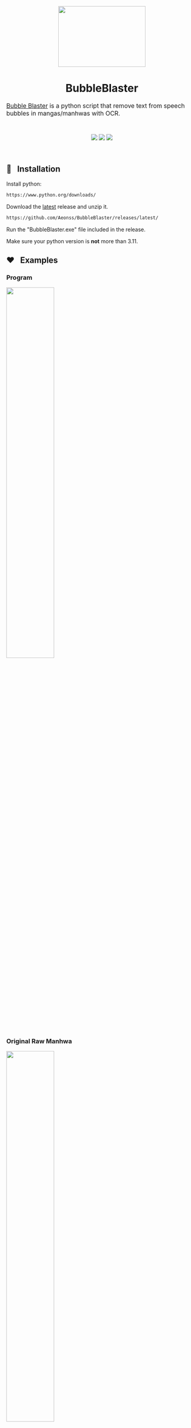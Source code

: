 <p align="center"><img src="https://i.imgur.com/rGZx1Wu.png" width="230" height="160"/></p>

<h1 align="center">BubbleBlaster</h1>

<font size="3"><a href="https://github.com/Aeonss/BubbleBlaster/releases/latest/">Bubble Blaster</a> is a python script that remove text from speech bubbles in mangas/manhwas with OCR.</font>

<br>
<p align="center">
<a href="https://github.com/Aeonss/BubbleBlaster/releases/latest/"><img src="https://img.shields.io/github/v/release/Aeonss/BubbleBlaster?style=for-the-badge&label=%20%F0%9F%93%A3%20Latest%20release&color=778beb&labelColor=2f3542"/></a>
<img src="https://img.shields.io/github/stars/Aeonss/BubbleBlaster?style=for-the-badge&label=%E2%AD%90%20Stars&color=786fa6&labelColor=2f3542"/>
<img src="https://img.shields.io/github/downloads/Aeonss/BubbleBlaster/total.svg?style=for-the-badge&label=%E2%AC%87%EF%B8%8FDownloads&color=4b6584&labelColor=2f3542"/>
</p>
<br>


## 🔨 &nbsp; Installation
Install python:
``` bash
https://www.python.org/downloads/
```

Download the [latest](https://github.com/Aeonss/BubbleBlaster/releases/latest/) release and unzip it.
``` bash
https://github.com/Aeonss/BubbleBlaster/releases/latest/
```

Run the "BubbleBlaster.exe" file included in the release.

Make sure your python version is **not** more than 3.11.


## ❤️ &nbsp; Examples

### Program
<img src="https://i.imgur.com/jCIFmG6.png" width="50%" height="50%">

### Original Raw Manhwa
<img src="https://i.imgur.com/GK9WTEE.png" width="50%" height="50%">

### After BubbleBlaster
<img src="https://i.imgur.com/i5P85uJ.png" width="50%" height="50%">

### Raw Text
<img src="https://i.imgur.com/GNipEw1.png">

### Translated Text vs Scanlation Translation
<img src="https://i.imgur.com/sFmAxh8.png">
<img src="https://i.imgur.com/DpzX9NX.png">

### Preview Image
<img src="https://i.imgur.com/kcB9xUh.png">

### Files
<img src="https://i.imgur.com/Ok8tzNV.png">


## 🚀 &nbsp; Usage
1. Click on the "Import Image(s)" button to select the images you want to OCR (remove the text of)
    * You can select 1 image, or multiple by ctrl + clicking the images or drag selecting them
2. Select the language that the text is in
    * By default, the language is Korean, but Chinese, Japanese, and English is also supported.
    * Please request for more languages [here](https://github.com/Aeonss/BubbleBlaster/issues)
3. Select the confidence level by dragging the slider
    * Confidence level is how "sure" the AI is that the text is the language you selected
    * By default, the confidence level is 0.4.
    * The higher the number, the less likely text is recognized and OCR'd, but the text is more likely to be the selected language
    * The lower the number, the more likely that more text is recognized and OCR'd, but the text may include symbols or parts of the art
4. Select any additional options
    * "Export raw text" option will give a text file (.txt) of the text that the program OCR'd
    * "Export translated text" option will give a text file (.txt) of the translated text that the program OCR'd
    * "Preview image before exporting" option will give a preview window of all found text in the image along with the confidence level. This is so that you can play with the confidence level to get all the text you want to be removed.

## ✅ &nbsp; Additional Information
* BubbleBlaster was created with [**EasyOCR**](https://github.com/JaidedAI/EasyOCR) and [**Deep-Translator**](https://github.com/nidhaloff/deep-translator).
* Please request any features or report any bugs in [issues](https://github.com/Aeonss/BubbleBlaster/issues).


## 🤖 &nbsp; To Do
* Update icon


## 📘 &nbsp; License
BubbleBlaster is released under the [MIT license](https://github.com/Aeonss/BubbleBlaster/blob/master/LICENSE.md).

</font>
